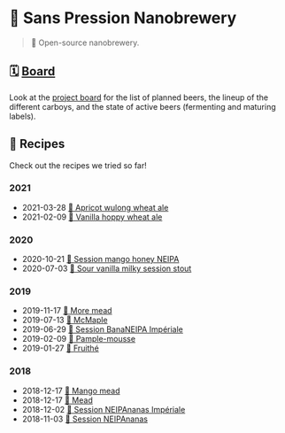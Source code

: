 # 🍻 Sans Pression Nanobrewery

> 📝 Open-source nanobrewery.

## 🗓 [Board][board]

Look at the [project board][board] for the list of planned beers, the
lineup of the different carboys, and the state of active beers
(fermenting and maturing labels).

[board]: https://github.com/valeriangalliat/sans-pression/projects/1

## 📖 Recipes

Check out the recipes we tried so far!

### 2021

* 2021-03-28 [🍑 Apricot wulong wheat ale](2021/2021-03-28-apricot-wulong-wheat-ale.md)
* 2021-02-09 [🍦 Vanilla hoppy wheat ale](2021/2021-02-09-vanilla-hoppy-wheat-ale.md)

### 2020

* 2020-10-21 [🥭 Session mango honey NEIPA](2020/2020-10-21-session-mango-honey-neipa.md)
* 2020-07-03 [🦉 Sour vanilla milky session stout](2020/2020-07-03-sour-vanilla-milky-session-stout.md)

### 2019

* 2019-11-17 [🍯 More mead](2019/2019-11-17-more-mead.md)
* 2019-07-13 [🍁 McMaple](2019/2019-07-13-mcmaple.md)
* 2019-06-29 [🍌 Session BanaNEIPA Impériale](2019/2019-06-29-session-bananeipa-imperiale.md)
* 2019-02-09 [🍊 Pample-mousse](2019/2019-02-09-pample-mousse.md)
* 2019-01-27 [🦜 Fruithé](2019/2019-01-27-fruithe.md)

### 2018

* 2018-12-17 [🥭 Mango mead](2018/2018-12-17-mango-mead.md)
* 2018-12-17 [🐝 Mead](2018/2018-12-17-mead.md)
* 2018-12-02 [🍍 Session NEIPAnanas Impériale](2018/2018-12-02-session-neipananas-imperiale.md)
* 2018-11-03 [🍍 Session NEIPAnanas](2018/2018-11-03-session-neipananas.md)
